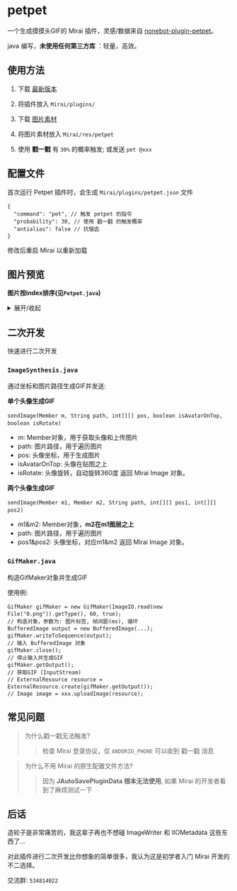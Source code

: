 # petpet

一个生成摸摸头GIF的 Mirai 插件，灵感/数据来自 [nonebot-plugin-petpet](https://github.com/noneplugin/nonebot-plugin-petpet)。

java 编写，**未使用任何第三方库** ：轻量，高效。

## 使用方法

1. 下载 [最新版本](https://github.com/Dituon/petpet/releases/)

2. 将插件放入 `Mirai/plugins/`

3. 下载 [图片素材](https://github.com/Dituon/petpet/tree/main/res/petpet)

4. 将图片素材放入 `Mirai/res/petpet`

5. 使用 **戳一戳** 有 `30%` 的概率触发; 或发送 `pet @xxx`

## 配置文件

首次运行 Petpet 插件时，会生成 `Mirai/plugins/petpet.json` 文件

```
{
  "command": "pet", // 触发 petpet 的指令
  "probability": 30, // 使用 戳一戳 的触发概率
  "antialias": false // 抗锯齿
}
```

修改后重启 Mirai 以重新加载

## 图片预览

**图片按index排序(见`Petpet.java`)**

<details>
<summary>展开/收起</summary>

![image](img/0.gif)

![image](img/1.gif)

![image](img/2.gif)

![image](img/3.gif)

![image](img/4.gif)

![image](img/5.gif)

![image](img/6.gif)

![image](img/7.gif)

![image](img/8.gif)

![image](img/9.gif)

![image](img/10.gif)

![image](img/11.gif)

![image](img/12.gif)

![image](img/13.gif)

</details>

## 二次开发

快速进行二次开发

### `ImageSynthesis.java`

通过坐标和图片路径生成GIF并发送:

**单个头像生成GIF**

`sendImage(Member m, String path, int[][] pos, boolean isAvatarOnTop, boolean isRotate)`

- m: Member对象，用于获取头像和上传图片
- path: 图片路径，用于遍历图片
- pos: 头像坐标，用于生成图片
- isAvatarOnTop: 头像在贴图之上
- isRotate: 头像旋转，自动旋转360度
返回 Mirai Image 对象。

**两个头像生成GIF**

`sendImage(Member m1, Member m2, String path, int[][] pos1, int[][] pos2)`

- m1&m2: Member对象，**m2在m1图层之上**
- path: 图片路径，用于遍历图片
- pos1&pos2: 头像坐标，对应m1&m2
返回 Mirai Image 对象。

### `GifMaker.java`

构造GifMaker对象并生成GIF

使用例:

```
GifMaker gifMaker = new GifMaker(ImageIO.read(new File("0.png")).getType(), 60, true);
// 构造对象，参数为: 图片标签, 帧间距(ms), 循环
BufferedImage output = new BufferedImage(...);
gifMaker.writeToSequence(output);
// 输入 BufferedImage 对象
gifMaker.close();
// 停止输入并生成GIF
gifMaker.getOutput();
// 获取GIF (InputStream)
// ExternalResource resource = ExternalResource.create(gifMaker.getOutput());
// Image image = xxx.uploadImage(resource);
```

## 常见问题

> 为什么戳一戳无法触发?
>> 检查 Mirai 登录协议，仅 `ANDORID_PHONE` 可以收到 戳一戳 消息

> 为什么不用 Mirai 的原生配置文件方法?
>> 因为 **JAutoSavePluginData 根本无法使用**, 如果 Mirai 的开发者看到了麻烦测试一下

## 后话

造轮子是非常痛苦的，我这辈子再也不想碰 ImageWriter 和 IIOMetadata 这些东西了...

对此插件进行二次开发比你想象的简单很多，我认为这是初学者入门 Mirai 开发的不二选择。

交流群: `534814022`
